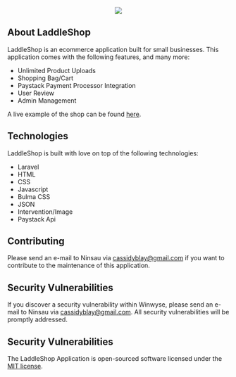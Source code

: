 <p align="center"><img src="https://www.laddle.io/logo/6.png"></p>

## About LaddleShop

LaddleShop is an ecommerce application built for small businesses. This application comes with the following features, and many more:
  - Unlimited Product Uploads
  - Shopping Bag/Cart
  - Paystack Payment Processor Integration
  - User Review
  - Admin Management
  
 A live example of the shop can be found [here](https://www.flowersghana.com).

## Technologies

LaddleShop is built with love on top of the following technologies:
  - Laravel
  - HTML
  - CSS
  - Javascript
  - Bulma CSS
  - JSON
  - Intervention/Image
  - Paystack Api
 
## Contributing
 
 Please send an e-mail to Ninsau via [cassidyblay@gmail.com](mailto:cassidyblay@gmail.com) if you want to contribute to the maintenance of this application.
 
## Security Vulnerabilities

If you discover a security vulnerability within Winwyse, please send an e-mail to Ninsau via [cassidyblay@gmail.com](mailto:cassidyblay@gmail.com). All security vulnerabilities will be promptly addressed.

## Security Vulnerabilities
 
The LaddleShop Application is open-sourced software licensed under the [MIT license](https://opensource.org/licenses/MIT).

